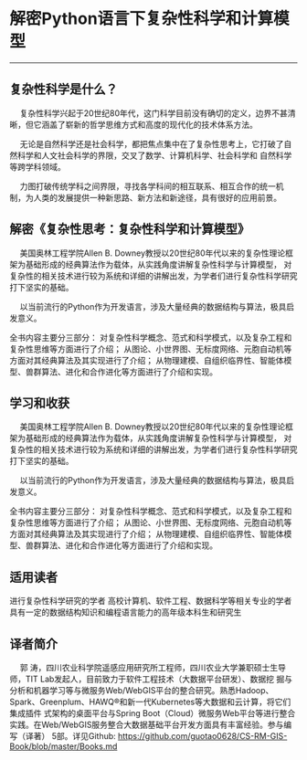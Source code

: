 # 解密Python语言下复杂性科学和计算模型

--------------------------------------------------------------------------------------------

## 复杂性科学是什么？

&emsp; 复杂性科学兴起于20世纪80年代，这门科学目前没有确切的定义，边界不甚清晰，但它涵盖了崭新的哲学思维方式和高度的现代化的技术体系方法。

&emsp; 无论是自然科学还是社会科学，都把焦点集中在了复杂性思考上，它打破了自然科学和人文社会科学的界限，交叉了数学、计算机科学、社会科学和
自然科学等跨学科领域。

&emsp; 力图打破传统学科之间界限，寻找各学科间的相互联系、相互合作的统一机制，为人类的发展提供一种新思路、新方法和新途径，具有很好的应用前景。

## 解密《复杂性思考：复杂性科学和计算模型》

&emsp; 美国奥林工程学院Allen B. Downey教授以20世纪80年代以来的复杂性理论框架为基础形成的经典算法作为载体，从实践角度讲解复杂性科学与计算模型，
对复杂性的相关技术进行较为系统和详细的讲解出发，为学者们进行复杂性科学研究打下坚实的基础。

&emsp; 以当前流行的Python作为开发语言，涉及大量经典的数据结构与算法，极具启发意义。

全书内容主要分三部分：
对复杂性科学概念、范式和科学模式，以及复杂工程和复杂性思维等方面进行了介绍；
从图论、小世界图、无标度网络、元胞自动机等方面对其经典算法及其实现进行了介绍；
从物理建模、自组织临界性、智能体模型、兽群算法、进化和合作进化等方面进行了介绍和实现。

## 学习和收获

&emsp; 美国奥林工程学院Allen B. Downey教授以20世纪80年代以来的复杂性理论框架为基础形成的经典算法作为载体，从实践角度讲解复杂性科学与计算模型，
对复杂性的相关技术进行较为系统和详细的讲解出发，为学者们进行复杂性科学研究打下坚实的基础。

&emsp; 以当前流行的Python作为开发语言，涉及大量经典的数据结构与算法，极具启发意义。

全书内容主要分三部分：
对复杂性科学概念、范式和科学模式，以及复杂工程和复杂性思维等方面进行了介绍；
从图论、小世界图、无标度网络、元胞自动机等方面对其经典算法及其实现进行了介绍；
从物理建模、自组织临界性、智能体模型、兽群算法、进化和合作进化等方面进行了介绍和实现。

## 适用读者

进行复杂性科学研究的学者
高校计算机、软件工程、数据科学等相关专业的学者
具有一定的数据结构知识和编程语言能力的高年级本科生和研究生

## 译者简介

&emsp; 郭 涛，四川农业科学院遥感应用研究所工程师，四川农业大学兼职硕士生导师，TIT Lab发起人，目前致力于软件工程技术（大数据平台研发）、数据挖
掘与分析和机器学习等与微服务Web/WebGIS平台的整合研究。熟悉Hadoop、Spark、Greenplum、HAWQ®和新一代Kubernetes等大数据和云计算，将它们集成插件
式架构的桌面平台与Spring Boot（Cloud）微服务Web平台等进行整合实践。在Web/WebGIS服务整合大数据基础平台开发方面具有丰富经验。参与编写（译著）
5部。详见Github: https://github.com/guotao0628/CS-RM-GIS-Book/blob/master/Books.md


